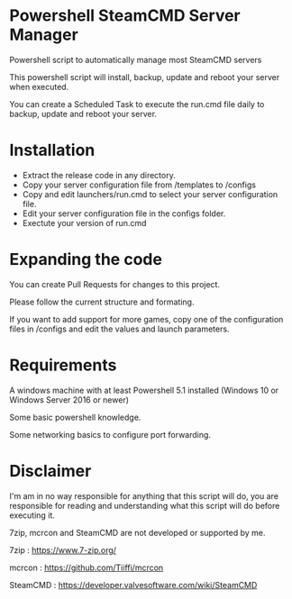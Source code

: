 # Powershell SteamCMD Server Manager

Powershell script to automatically manage most SteamCMD servers

This powershell script will install, backup, update and reboot your server when executed.

You can create a Scheduled Task to execute the run.cmd file daily to backup, update and reboot your server.

# Installation

- Extract the release code in any directory.
- Copy your server configuration file from /templates to /configs
- Copy and edit launchers/run.cmd to select your server configuration file.
- Edit your server configuration file in the configs folder.
- Exectute your version of run.cmd

# Expanding the code

You can create Pull Requests for changes to this project.

Please follow the current structure and formating.

If you want to add support for more games, copy one of the configuration files in /configs and edit the values and launch parameters.

# Requirements

A windows machine with at least Powershell 5.1 installed (Windows 10 or Windows Server 2016 or newer)

Some basic powershell knowledge.

Some networking basics to configure port forwarding.

# Disclaimer

I'm am in no way responsible for anything that this script will do, you are responsible for reading and understanding what this script will do before executing it.

7zip, mcrcon and SteamCMD are not developed or supported by me.

7zip : https://www.7-zip.org/

mcrcon : https://github.com/Tiiffi/mcrcon

SteamCMD : https://developer.valvesoftware.com/wiki/SteamCMD
